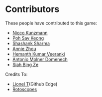 Contributors
============

These people have contributed to this game:

- [Nicco Kunzmann](http://jugendprogrammiert.weebly.com/)
- [Poh Say Keong](https://github.com/PohSayKeong)
- [Shashank Sharma](https://github.com/shashank-sharma)
- [Annie Zhou](https://github.com/anniezhou301)
- [Hemanth Kumar Veeranki](https://github.com/harry-7/)
- [Antonio Molner Domenech](https://github.com/antoniomdk)
- [Siah Bing Ze](https://github.com/toxicdeath32)
 
Credits To:
- [Lionel T](http://codepen.io/elrumordelaluz/pen/XmygWX)(Github Edge)
- [Rotoscopes](https://github.com/niccokunzmann/rotoscopes/)
